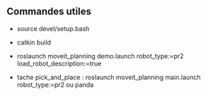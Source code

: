 ## Commandes utiles 
- source devel/setup.bash
- catkin build
- roslaunch moveit_planning demo.launch robot_type:=pr2 load_robot_description:=true

- tache pick_and_place : roslaunch moveit_planning main.launch robot_type:=pr2 ou panda



